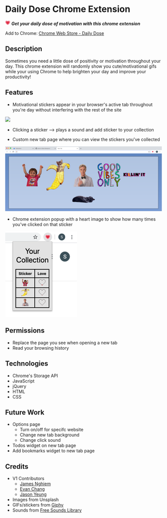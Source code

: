 
# Daily Dose Chrome Extension

![](icon/favicon-16x16.png) ***Get your daily dose of motivation with this chrome extension***

Add to Chrome: [Chrome Web Store - Daily Dose](https://chrome.google.com/webstore/detail/daily-dose/fbkhoaljbboohomeifchfbepflpckpmj)

## Description

Sometimes you need a little dose of positivity or motivation throughout your day. This chrome extension will randomly show you cute/motivational gifs while your using Chrome to help brighten your day and improve your productivity!

<!-- Download Daily Dose at: []() -->

## Features

* Motivational stickers appear in your browser's active tab throughout you're day without interfering with the rest of the site

![](https://media.giphy.com/media/j65HZTYkRKCGll7W2h/giphy.gif)

* Clicking a sticker --> plays a sound and add sticker to your collection

* Custom new tab page where you can view the stickers you've collected

![](images/new_tab_screenshot.png)

* Chrome extension popup with a heart image to show how many times you've clicked on that sticker

![](images/popup_screenshot.png)

## Permissions

* Replace the page you see when opening a new tab
* Read your browsing history

## Technologies

* Chrome's Storage API
* JavaScript
* jQuery
* HTML
* CSS

## Future Work

* Options page
  * Turn on/off for specifc website
  * Change new tab background
  * Change click sound
* Todos widget on new tab page
* Add bookmarks widget to new tab page

## Credits

* V1 Contributors
  * [James Nghiem](https://github.com/jamesnghiem)
  * [Evan Chang](https://github.com/pkmnfreak)
  * [Jason Yeung](https://github.com/JasonJYeung)
* Images from Unsplash
* GIFs/stickers from [Giphy](https://giphy.com/)
* Sounds from [Free Sounds Library](https://www.freesoundslibrary.com/)
